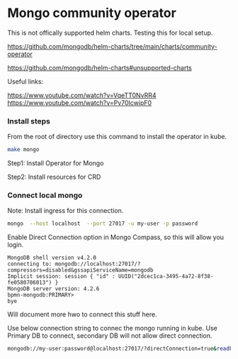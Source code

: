 # Mongo community operator

This is not offically supported helm charts. Testing this for local setup.

<https://github.com/mongodb/helm-charts/tree/main/charts/community-operator>

https://github.com/mongodb/helm-charts#unsupported-charts

Useful links:

<https://www.youtube.com/watch?v=VqeTT0NvRR4>
<https://www.youtube.com/watch?v=Pv70IcwipF0>

### Install steps

From the root of directory use this command to install the operator in kube.

```bash
make mongo
```

Step1: Install Operator for Mongo

Step2: Install resources for CRD

### Connect local mongo

Note: Install ingress for this connection.

```bash
mongo  --host localhost  --port 27017 -u my-user -p password
```

Enable Direct Connection option in Mongo Compass, so this will allow you login.

```
MongoDB shell version v4.2.0
connecting to: mongodb://localhost:27017/?compressors=disabled&gssapiServiceName=mongodb
Implicit session: session { "id" : UUID("2dcec1ca-3495-4a72-8f38-fe0580706013") }
MongoDB server version: 4.2.6
bpmn-mongodb:PRIMARY>
bye
```

Will document more hwo to connect this stuff here.

Use below connection string to connec the mongo running in kube. Use Primary DB to connect, secondary DB will not allow direct connection.

```bash
mongodb://my-user:password@localhost:27017/?directConnection=true&readPreference=primaryPreferred&authMechanism=DEFAULT&authSource=admin
```
